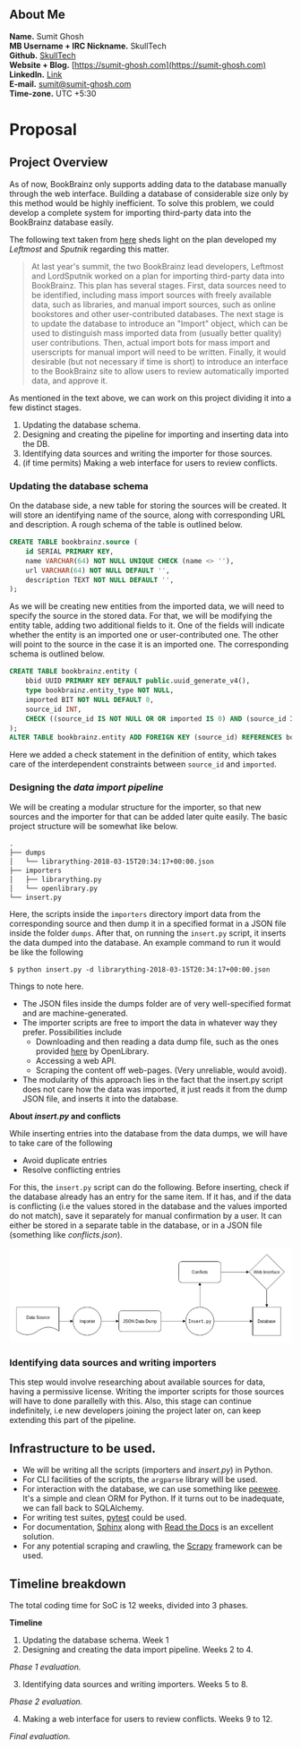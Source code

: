 ## About Me

__Name.__ Sumit Ghosh  
__MB Username + IRC Nickname.__ SkullTech  
__Github.__ [SkullTech](https://github.com/SkullTech)  
__Website + Blog.__ [https://sumit-ghosh.com](https://sumit-ghosh.com)  
__LinkedIn.__ [Link](https://www.linkedin.com/in/sumit-ghosh-skulltech/)  
__E-mail.__ sumit@sumit-ghosh.com  
__Time-zone.__ UTC +5:30  

# Proposal

## Project Overview

As of now, BookBrainz only supports adding data to the database manually through the web interface. Building a database of considerable size only by this method would be highly inefficient. To solve this problem, we could develop a complete system for importing third-party data into the BookBrainz database easily. 

The following text taken from [here](https://wiki.musicbrainz.org/Development/Summer_of_Code/2018/BookBrainz) sheds light on the plan developed my _Leftmost_ and _Sputnik_ regarding this matter.

> At last year's summit, the two BookBrainz lead developers, Leftmost and LordSputnik worked on a plan for importing third-party data into BookBrainz. This plan has several stages. First, data sources need to be identified, including mass import sources with freely available data, such as libraries, and manual import sources, such as online bookstores and other user-contributed databases. The next stage is to update the database to introduce an "Import" object, which can be used to distinguish mass imported data from (usually better quality) user contributions. Then, actual import bots for mass import and userscripts for manual import will need to be written. Finally, it would desirable (but not necessary if time is short) to introduce an interface to the BookBrainz site to allow users to review automatically imported data, and approve it.


As mentioned in the text above, we can work on this project dividing it into a few distinct stages. 

1. Updating the database schema.
2. Designing and creating the pipeline for importing and inserting data into the DB.
3. Identifying data sources and writing the importer for those sources.
4. (if time permits) Making a web interface for users to review conflicts.

### Updating the database schema

On the database side, a new table for storing the sources will be created. It will store an identifying name of the source, along with corresponding URL and description. A rough schema of the table is outlined below.

```sql
CREATE TABLE bookbrainz.source (
	id SERIAL PRIMARY KEY,
	name VARCHAR(64) NOT NULL UNIQUE CHECK (name <> ''),
	url VARCHAR(64) NOT NULL DEFAULT '',
	description TEXT NOT NULL DEFAULT '',
);
```

As we will be creating new entities from the imported data, we will need to specify the source in the stored data. For that, we will be modifying the entity table, adding two additional fields to it. One of the fields will indicate whether the entity is an imported one or user-contributed one. The other will point to the source in the case it is an imported one. The corresponding schema is outlined below. 

```sql
CREATE TABLE bookbrainz.entity (
	bbid UUID PRIMARY KEY DEFAULT public.uuid_generate_v4(),
	type bookbrainz.entity_type NOT NULL,
	imported BIT NOT NULL DEFAULT 0,
	source_id INT,
	CHECK ((source_id IS NOT NULL OR OR imported IS 0) AND (source_id IS NULL OR imported IS 1))
);
ALTER TABLE bookbrainz.entity ADD FOREIGN KEY (source_id) REFERENCES bookbrainz.source (id);
```

Here we added a check statement in the definition of entity, which takes care of the interdependent constraints between `source_id` and `imported`.

### Designing the _data import pipeline_

We will be creating a modular structure for the importer, so that new sources and the importer for that can be added later quite easily. The basic project structure will be somewhat like below.

```
.
├── dumps
│   └── librarything-2018-03-15T20:34:17+00:00.json
├── importers
│   ├── librarything.py
│   └── openlibrary.py
└── insert.py
```

Here, the scripts inside the `importers` directory import data from the corresponding source and then dump it in a specified format in a JSON file inside the folder `dumps`. After that, on running the `insert.py` script, it inserts the data dumped into the database. An example command to run it would be like the following
```console
$ python insert.py -d librarything-2018-03-15T20:34:17+00:00.json
```

Things to note here.
- The JSON files inside the dumps folder are of very well-specified format and are machine-generated.
- The importer scripts are free to import the data in whatever way they prefer. Possibilities include
    - Downloading and then reading a data dump file, such as the ones provided [here](https://openlibrary.org/developers/dumps) by OpenLibrary.
    - Accessing a web API.
    - Scraping the content off web-pages. (Very unreliable, would avoid).
- The modularity of this approach lies in the fact that the insert.py script does not care how the data was imported, it just reads it from the dump JSON file, and inserts it into the database.

__About *insert.py* and conflicts__

While inserting entries into the database from the data dumps, we will have to take care of the following
- Avoid duplicate entries
- Resolve conflicting entries

For this, the `insert.py` script can do the following. Before inserting, check if the database already has an entry for the same item. If it has, and if the data is conflicting (i.e the values stored in the database and the values imported do not match), save it separately for manual confirmation by a user. It can either be stored in a separate table in the database, or in a JSON file (something like _conflicts.json_). 

![Pipeline](images/pipeline.png)

### Identifying data sources and writing importers

This step would involve researching about available sources for data, having a permissive license. Writing the importer scripts for those sources will have to done parallelly with this. Also, this stage can continue indefinitely, i.e new developers joining the project later on, can keep extending this part of the pipeline.

## Infrastructure to be used.

- We will be writing all the scripts (importers and _insert.py_) in Python.
- For CLI facilities of the scripts, the `argparse` library will be used.
- For interaction with the database, we can use something like [peewee](http://peewee-orm.com). It's a simple and clean ORM for Python. If it turns out to be inadequate, we can fall back to SQLAlchemy.
- For writing test suites, [pytest](https://pytest.org) could be used.
- For documentation, [Sphinx](http://sphinx-doc.org) along with [Read the Docs](https://readthedocs.org/) is an excellent solution.
- For any potential scraping and crawling, the [Scrapy](https://scrapy.org/) framework can be used.

## Timeline breakdown

The total coding time for SoC is 12 weeks, divided into 3 phases. 

__Timeline__

1. Updating the database schema. Week 1
2. Designing and creating the data import pipeline. Weeks 2 to 4.

_Phase 1 evaluation._

3. Identifying data sources and writing importers. Weeks 5 to 8.

_Phase 2 evaluation._

4. Making a web interface for users to review conflicts. Weeks 9 to 12.

_Final evaluation._
